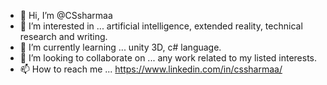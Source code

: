 - 👋 Hi, I’m @CSsharmaa
- 👀 I’m interested in ... artificial intelligence, extended reality, technical research and writing.
- 🌱 I’m currently learning ... unity 3D, c# language.
- 💞️ I’m looking to collaborate on ... any work related to my listed interests.
- 📫 How to reach me ... https://www.linkedin.com/in/cssharmaa/

<!---
CSsharmaa/CSsharmaa is a ✨ special ✨ repository because its `README.md` (this file) appears on your GitHub profile.
You can click the Preview link to take a look at your changes.
--->
